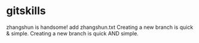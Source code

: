 # gitskills
zhangshun is handsome!
add zhangshun.txt
Creating a new branch is quick & simple.
Creating a new branch is quick AND simple.
